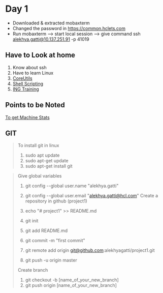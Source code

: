 # Day 1

+  Downloaded & extracted mobaxterm
+  Changed the password in https://common.hclets.com
+  Run mobaxterm --> start local session --> give command 
	ssh alekhya.gatti@10.137.251.91 -p 41019

## Have to Look at home
1. Know about ssh
2. Have to learn Linux
3. [CoreUtils](http://www.gnu.org/software/coreutils/manual/coreutils.html)
4. [Shell Scripting](http://www.tldp.org/LDP/Bash-Beginners-Guide/html/)
5. [ING Training](http://ing-training.kramarao.com/basic/machine-basics/)

## Points to be Noted

[To get Machine Stats](http://www.tecmint.com/command-line-tools-to-monitor-linux-performance/)

## GIT
> To install git in linux
>	1. sudo apt update
>	2. sudo apt-get update
>	3. sudo apt-get install git

> Give global variables
>	1. git config --global user.name "alekhya.gatti"
>	2. git config --global user.email "alekhya.gatti@hcl.com"
> Create a repository in github (project1)
>
>	1. echo "# project1" >> README.md
>	2. git init
>	3. git add README.md
>	4. git commit -m "first commit"
>	5. git remote add origin git@github.com:alekhyagatti/project1.git
>	6. git push -u origin master 
>
> Create branch
>	
>	1. git checkout -b [name_of_your_new_branch]
>	2. git push origin [name_of_your_new_branch]

